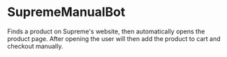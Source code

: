 # SupremeManualBot
Finds a product on Supreme's website, then automatically opens the product page. After opening the user will then add the product to cart and checkout manually.
